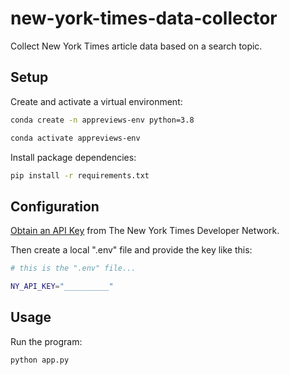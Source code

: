 # new-york-times-data-collector
Collect New York Times article data based on a search topic.


## Setup


Create and activate a virtual environment:

```sh
conda create -n appreviews-env python=3.8

conda activate appreviews-env
```

Install package dependencies:

```sh
pip install -r requirements.txt
```

## Configuration


[Obtain an API Key](https://developer.nytimes.com/) from The New York Times Developer Network.

Then create a local ".env" file and provide the key like this:

```sh
# this is the ".env" file...

NY_API_KEY="__________"
```


## Usage

Run the program:

```sh
python app.py
```





